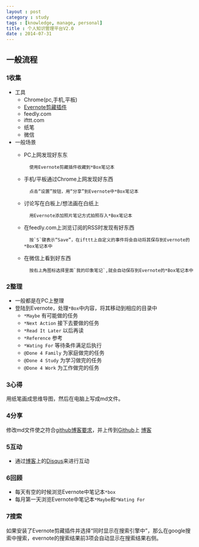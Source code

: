 ```yaml
---
layout : post
category : study
tags : [knowledge, manage, personal]
title : 个人知识管理平台V2.0
date : 2014-07-31
---
```


## 一般流程


### 1收集 

- 工具
    - Chrome(pc,手机,平板)
    - [Evernote剪藏插件](https://chrome.google.com/webstore/detail/evernote-web-clipper/pioclpoplcdbaefihamjohnefbikjilc)
    - feedly.com
    - ifttt.com
    - 纸笔
	- 微信
- 一般场景
    - PC上网发现好东东

			使用Evernote剪藏插件收藏到*Box笔记本
			
    - 手机/平板通过Chrome上网发现好东西

			点击“设置”按钮，用“分享”到Evernote中*Box笔记本
			
    - 讨论写在白板上/想法画在白纸上

			用Evernote添加照片笔记方式拍照存入*Box笔记本
			
    - 在feedly.com上浏览订阅的RSS时发现有好东西

			按`S`键表示“Save”，在ifttt上自定义的事件将会自动将其保存到Evernote的*Box笔记本中
			
	- 在微信上看到好东西

			按右上角图标选择里面`我的印象笔记`,就会自动保存到Evernote的*Box笔记本中
			
### 2整理

- 一般都是在PC上整理
- 登陆到Evernote，处理`*Box`中内容，将其移动到相应的目录中
    - `*Maybe` 有可能做的任务
    - `*Next Action` 接下去要做的任务
    - `*Read It Later` 以后再读
    - `*Reference` 参考
    - `*Wating For` 等待条件满足后执行
    - `@Done 4 Family` 为家庭做完的任务
    - `@Done 4 Study` 为学习做完的任务
    - `@Done 4 Work` 为工作做完的任务

### 3心得

用纸笔画成思维导图，然后在电脑上写成md文件。

### 4分享

修改md文件使之符合[github博客要求](http://samrain.github.io/tech/2012/12/10/Built-blog-by-github/)，并上传到[Github](https://github.com/samrain/samrain.github.com)上 [博客](http://samrain.github.io)

### 5互动

- 通过[博客](http://samrain.github.io)上的[Disqus](http://disqus.com/)来进行互动

### 6回顾

- 每天有空的时候浏览Evernote中笔记本`*box`
- 每月第一天浏览Evernote中笔记本`*Maybe`和`*Wating For`

### 7搜索

如果安装了Evernote剪藏插件并选择“同时显示在搜索引擎中”，那么在google搜索中搜索，evernote的搜索结果前3项会自动显示在搜索结果右侧。
